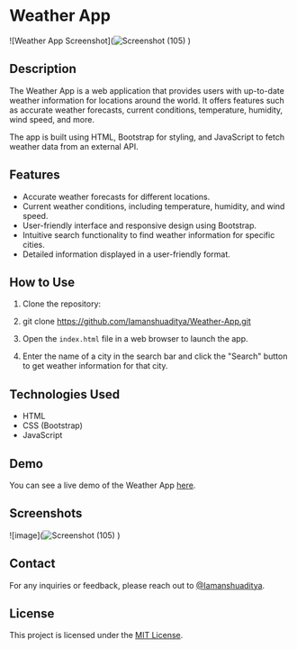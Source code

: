 # Weather App



![Weather App Screenshot](![Screenshot (105)](https://github.com/Iamanshuaditya/Weather-app/assets/87059568/558e7a38-dd14-4669-be1f-289bfe10291c)
)


## Description

The Weather App is a web application that provides users with up-to-date weather information for locations around the world. It offers features such as accurate weather forecasts, current conditions, temperature, humidity, wind speed, and more.

The app is built using HTML, Bootstrap for styling, and JavaScript to fetch weather data from an external API.

## Features

- Accurate weather forecasts for different locations.
- Current weather conditions, including temperature, humidity, and wind speed.
- User-friendly interface and responsive design using Bootstrap.
- Intuitive search functionality to find weather information for specific cities.
- Detailed information displayed in a user-friendly format.

## How to Use

1. Clone the repository:
2. git clone https://github.com/Iamanshuaditya/Weather-App.git

2. Open the `index.html` file in a web browser to launch the app.

3. Enter the name of a city in the search bar and click the "Search" button to get weather information for that city.

## Technologies Used

- HTML
- CSS (Bootstrap)
- JavaScript

## Demo

You can see a live demo of the Weather App [here](https://iamanshuaditya.github.io/Weather-App/).

## Screenshots



![image](![Screenshot (105)](https://github.com/Iamanshuaditya/Weather-app/assets/87059568/aac38372-696c-4958-9931-1734a70abeea)
)


## Contact

For any inquiries or feedback, please reach out to [@Iamanshuaditya](https://github.com/Iamanshuaditya).

## License

This project is licensed under the [MIT License](LICENSE).

